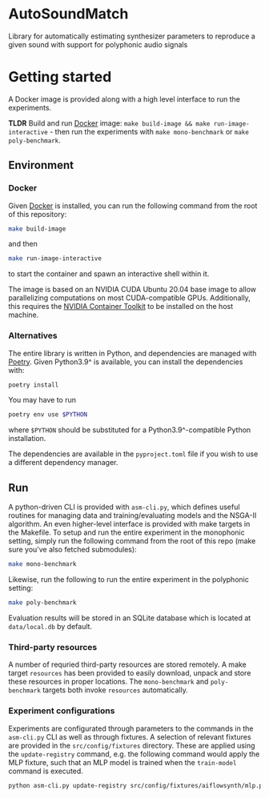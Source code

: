 # AutoSoundMatch
Library for automatically estimating synthesizer parameters to reproduce a given sound with support for polyphonic audio signals

# Getting started
A Docker image is provided along with a high level interface to run the experiments.

<b>TLDR</b> Build and run [Docker](https://www.docker.com) image: `make build-image && make run-image-interactive` - then run the experiments with `make mono-benchmark` or `make poly-benchmark`.


## Environment
### Docker
Given [Docker](https://www.docker.com) is installed, you can run the following command from the root of this repository:

```bash
make build-image
```

and then

```bash
make run-image-interactive
```

to start the container and spawn an interactive shell within it.

The image is based on an NVIDIA CUDA Ubuntu 20.04 base image to allow parallelizing computations on most CUDA-compatible GPUs. Additionally, this requires the [NVIDIA Container Toolkit](https://docs.nvidia.com/datacenter/cloud-native/container-toolkit/install-guide.html) to be installed on the host machine.

### Alternatives
The entire library is written in Python, and dependencies are managed with [Poetry](https://python-poetry.org/). Given Python3.9^ is available, you can install the dependencies with:

```bash
poetry install
```

You may have to run

```bash
poetry env use $PYTHON
```

where `$PYTHON` should be substituted for a Python3.9^-compatible Python installation.

The dependencies are available in the `pyproject.toml` file if you wish to use a different dependency manager.

## Run
A python-driven CLI is provided with `asm-cli.py`, which defines useful routines for managing data and training/evaluating models and the NSGA-II algorithm.
An even higher-level interface is provided with make targets in the Makefile. To setup and run the entire experiment in the monophonic setting, simply run the following command from the root of this repo (make sure you've also fetched submodules):

```bash
make mono-benchmark
```

Likewise, run the following to run the entire experiment in the polyphonic setting:

```bash
make poly-benchmark
```

Evaluation results will be stored in an SQLite database which is located at `data/local.db` by default.

### Third-party resources
A number of requried third-party resources are stored remotely. A make target `resources` has been provided to easily download, unpack and store these resources in proper locations. The `mono-benchmark` and `poly-benchmark` targets both invoke `resources` automatically.

### Experiment configurations
Experiments are configurated through parameters to the commands in the `asm-cli.py` CLI as well as through fixtures. A selection of relevant fixtures are provided in the `src/config/fixtures` directory. These are applied using the `update-registry` command, e.g. the following command would apply the MLP fixture, such that an MLP model is trained when the `train-model` command is executed.

```bash
python asm-cli.py update-registry src/config/fixtures/aiflowsynth/mlp.py
```
